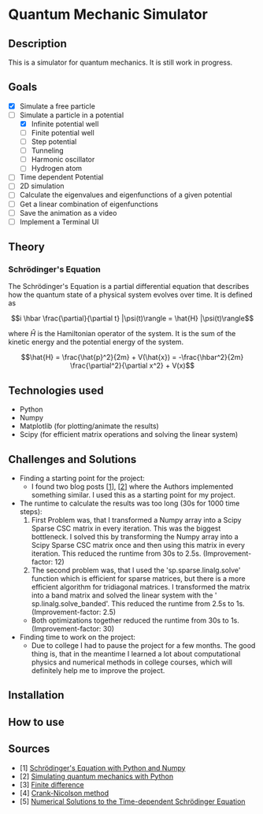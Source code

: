 # Quantum Mechanic Simulator

## Description

This is a simulator for quantum mechanics.
It is still work in progress.

## Goals

- [x] Simulate a free particle
- [ ] Simulate a particle in a potential
    - [x] Infinite potential well
    - [ ] Finite potential well
    - [ ] Step potential
    - [ ] Tunneling
    - [ ] Harmonic oscillator
    - [ ] Hydrogen atom
- [ ] Time dependent Potential
- [ ] 2D simulation
- [ ] Calculate the eigenvalues and eigenfunctions of a given potential
- [ ] Get a linear combination of eigenfunctions
- [ ] Save the animation as a video
- [ ] Implement a Terminal UI

## Theory

### Schrödinger's Equation

The Schrödinger's Equation is a partial differential equation that describes
how the quantum state of a physical system evolves over time.
It is defined as

````math
i \hbar \frac{\partial}{\partial t} |\psi(t)\rangle = \hat{H} |\psi(t)\rangle
````

where $\hat{H}$ is the Hamiltonian operator of the system. It is the sum of the
kinetic energy and the potential energy of the system.

````math
\hat{H} = \frac{\hat{p}^2}{2m} + V(\hat{x}) = -\frac{\hbar^2}{2m} \frac{\partial^2}{\partial x^2} + V(x)
````

## Technologies used

- Python
- Numpy
- Matplotlib (for plotting/animate the results)
- Scipy (for efficient matrix operations and solving the linear system)

## Challenges and Solutions

- Finding a starting point for the project:
    - I found two blog posts [[1](#sources)], [[2](#sources)] where the Authors
      implemented something similar. I used this as a starting point for my
      project.
- The runtime to calculate the results was too long (30s for 1000 time steps):
    1. First Problem was, that I transformed a Numpy array into a Scipy Sparse
       CSC matrix in every iteration. This was the biggest bottleneck. I
       solved this by transforming the Numpy array into a Scipy Sparse CSC
       matrix once and then using this matrix in every iteration.
       This reduced the runtime from 30s to 2.5s. (Improvement-factor: 12)
    2. The second problem was, that I used the 'sp.sparse.linalg.solve' function
       which is efficient for sparse matrices, but there is a more efficient
       algorithm for tridiagonal matrices. I transformed the matrix into a
       band matrix and solved the linear system with the '
       sp.linalg.solve_banded'.
       This reduced the runtime from 2.5s to 1s. (Improvement-factor: 2.5)
  - Both optimizations together reduced the runtime from 30s to 1s.
    (Improvement-factor: 30)
- Finding time to work on the project:
  - Due to college I had to pause the project for a few months. The good thing
    is, that in the meantime I learned a lot about computational physics 
    and numerical methods in college courses, which will definitely help me 
    to improve the project.

## Installation

## How to use

## Sources

- [1] [Schrödinger's Equation with Python and Numpy](https://maxtyler.net/blog/one-dim-quantum-mechanics)
- [2] [Simulating quantum mechanics with Python](https://ben.land/post/2022/03/09/quantum-mechanics-simulation/)
- [3] [Finite difference](https://en.wikipedia.org/wiki/Finite_difference)
- [4] [Crank-Nicolson method](https://en.wikipedia.org/wiki/Crank%E2%80%93Nicolson_method)
- [5] [Numerical Solutions to the Time-dependent Schrödinger Equation](http://staff.ustc.edu.cn/~zqj/posts/Numerical_TDSE/)